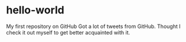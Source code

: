 # hello-world
My first repository on GitHub
Got a lot of tweets from GitHub. Thought I check it out myself to get better acquainted with it.
